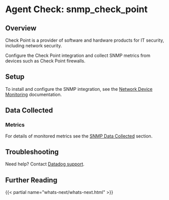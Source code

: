 # Agent Check: snmp_check_point

## Overview

Check Point is a provider of software and hardware products for IT security, including network security.

Configure the Check Point integration and collect SNMP metrics from devices such as Check Point firewalls.

## Setup

To install and configure the SNMP integration, see the [Network Device Monitoring][2] documentation.

## Data Collected

### Metrics

For details of monitored metrics see the [SNMP Data Collected][1] section.

## Troubleshooting

Need help? Contact [Datadog support][4].

## Further Reading

{{< partial name="whats-next/whats-next.html" >}}

[1]: https://docs.datadoghq.com/network_performance_monitoring/devices/data
[2]: https://docs.datadoghq.com/network_performance_monitoring/devices/setup
[4]: https://docs.datadoghq.com/help/